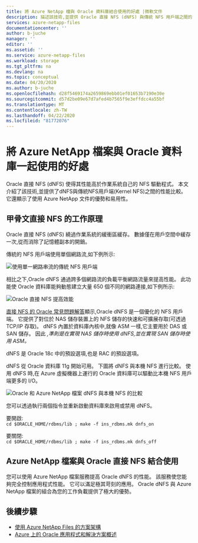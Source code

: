 ```yaml
---
title: 將 Azure NetApp 檔與 Oracle 資料庫結合使用的好處 |微軟文件
description: 描述該技術,並提供 Oracle 直接 NFS (dNFS) 與傳統 NFS 用戶端之間的性能比較。 顯示了將 dNFS 與 Azure NetApp 檔一起使用的優點。
services: azure-netapp-files
documentationcenter: ''
author: b-juche
manager: ''
editor: ''
ms.assetid: ''
ms.service: azure-netapp-files
ms.workload: storage
ms.tgt_pltfrm: na
ms.devlang: na
ms.topic: conceptual
ms.date: 04/20/2020
ms.author: b-juche
ms.openlocfilehash: d28f5469174a2659869ebb01ef01653b7190e30e
ms.sourcegitcommit: d57d2be09e67d7afed4b7565f9e3effdcc4a55bf
ms.translationtype: MT
ms.contentlocale: zh-TW
ms.lasthandoff: 04/22/2020
ms.locfileid: "81772076"
---
```

# <a name="benefits-of-using-azure-netapp-files-with-oracle-database"></a>將 Azure NetApp 檔案與 Oracle 資料庫一起使用的好處

Oracle 直接 NFS (dNFS) 使得其性能高於作業系統自己的 NFS 驅動程式。 本文介紹了該技術,並提供了dNFS與傳統NFS用戶端(Kernel NFS)之間的性能比較。 它還顯示了使用 Azure NetApp 文件的優勢和易用性。  

## <a name="how-oracle-direct-nfs-works"></a>甲骨文直接 NFS 的工作原理

Oracle 直接 NFS (dNFS) 繞過作業系統的緩衝區緩存。 數據僅在用戶空間中緩存一次,從而消除了記憶體副本的開銷。  

傳統的 NFS 用戶端使用單個網路流,如下例所示: 

![使用單一網路串流的傳統 NFS 用戶端](../media/azure-netapp-files/solutions-traditional-nfs-client-using-single-network-flow.png)

相比之下,Oracle dNFS 通過跨多個網路流的負載平衡網路流量來提高性能。 此功能使 Oracle 資料庫能夠動態建立大量 650 個不同的網路連接,如下例所示:  

![Oracle 直接 NFS 提高效能](../media/azure-netapp-files/solutions-oracle-direct-nfs-performance-load-balancing.png)

[直接 NFS 的 Oracle 常見問題解答](http://www.orafaq.com/wiki/Direct_NFS)顯示,Oracle dNFS 是一個優化的 NFS 用戶端。 它提供了對位於 NAS 儲存裝置上的 NFS 儲存的快速和可擴展存取(可透過 TCP/IP 存取)。 dNFS 內置於資料庫內核中,就像 ASM 一樣,它主要用於 DAS 或 SAN 儲存。 因此 *,準則是在實現 NAS 儲存時使用 dNFS,並在實現 SAN 儲存時使用 ASM。*

dNFS 是 Oracle 18c 中的預設選項,也是 RAC 的預設選項。

dNFS 從 Oracle 資料庫 11g 開始可用。 下圖將 dNFS 與本機 NFS 進行比較。 使用 dNFS 時,在 Azure 虛擬機器上運行的 Oracle 資料庫可以驅動比本機 NFS 用戶端更多的 I/O。

![Oracle 和 Azure NetApp 檔案 dNFS 與本機 NFS 的比較](../media/azure-netapp-files/solutions-oracle-azure-netapp-files-comparing-dnfs-native-nfs.png)

您可以透過執行兩個指令並重新啟動資料庫來啟用或禁用 dNFS。

要開啟:  
`cd $ORACLE_HOME/rdbms/lib ; make -f ins_rdbms.mk dnfs_on`

要關閉:  
`cd $ORACLE_HOME/rdbms/lib ; make -f ins_rdbms.mk dnfs_off`

## <a name="azure-netapp-files-combined-with-oracle-direct-nfs"></a>Azure NetApp 檔案與 Oracle 直接 NFS 結合使用

您可以使用 Azure NetApp 檔案服務提高 Oracle dNFS 的性能。 該服務使您能夠完全控制應用程式性能。 它可以滿足極其苛刻的應用。 Oracle dNFS 與 Azure NetApp 檔案的組合為您的工作負載提供了極大的優勢。

## <a name="next-steps"></a>後續步驟

- [使用 Azure NetApp Files 的方案架構](azure-netapp-files-solution-architectures.md)
- [Azure 上的 Oracle 應用程式和解決方案概述](https://docs.microsoft.com/azure/virtual-machines/workloads/oracle/oracle-overview)
